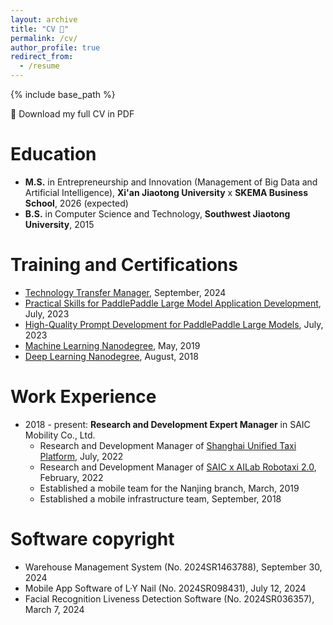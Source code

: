 ```yaml
---
layout: archive
title: "CV 🤵"
permalink: /cv/
author_profile: true
redirect_from:
  - /resume
---
```


{% include base_path %}

📄 Download my full CV in PDF

Education
======
* **M.S.** in Entrepreneurship and Innovation (Management of Big Data and Artificial Intelligence), **Xi'an Jiaotong University** x **SKEMA Business School**, 2026 (expected)
* **B.S.** in Computer Science and Technology, **Southwest Jiaotong University**, 2015

Training and Certifications
======
* [Technology Transfer Manager](https://www.netcchina.com/archives/27228), September, 2024
* [Practical Skills for PaddlePaddle Large Model Application Development](https://www.paddlepaddle.org.cn/), July, 2023
* [High-Quality Prompt Development for PaddlePaddle Large Models](https://www.paddlepaddle.org.cn/), July, 2023
* [Machine Learning Nanodegree](https://www.udacity.com/), May, 2019
* [Deep Learning Nanodegree](https://www.udacity.com/), August, 2018

Work Experience
======
* 2018 - present: **Research and Development Expert Manager** in SAIC Mobility Co., Ltd.
  * Research and Development Manager of [Shanghai Unified Taxi Platform](https://www.shcab.cn/index.html), July, 2022
  * Research and Development Manager of [SAIC x AILab Robotaxi 2.0](https://www.saicmobility.com/robotaxi.html), February, 2022
  * Established a mobile team for the Nanjing branch, March, 2019
  * Established a mobile infrastructure team, September, 2018

Software copyright
======
*  Warehouse Management System (No. 2024SR1463788), September 30, 2024
*  Mobile App Software of L·Y Nail (No. 2024SR098431), July 12, 2024
*  Facial Recognition Liveness Detection Software (No. 2024SR036357), March 7, 2024

